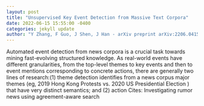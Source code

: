 ```yaml
--- 
layout: post 
title: "Unsupervised Key Event Detection from Massive Text Corpora" 
date: 2022-06-15 15:55:00 -0400 
categories: jekyll update 
author: "Y Zhang, F Guo, J Shen, J Han - arXiv preprint arXiv:2206.04153, 2022" 
--- 
```

Automated event detection from news corpora is a crucial task towards mining fast-evolving structured knowledge. As real-world events have different granularities, from the top-level themes to key events and then to event mentions corresponding to concrete actions, there are generally two lines of research:(1) theme detection identifies from a news corpus major themes (eg, 2019 Hong Kong Protests vs. 2020 US Presidential Election ) that have very distinct semantics; and (2) action Cites: Investigating rumor news using agreement-aware search